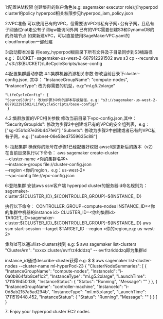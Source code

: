 1:配置IAM权限
  创建集群的账户角色(e.g: sagemaker executor role)加hyperpod cluster的policy
  hyperpod相关权限参见hyperpod_iam_policy.json

2:VPC准备
  可以使用已有的VPC，但需要该VPC带私有子网+公有子网，且私有子网通过nat走公有子网igw能访问外网
  已有的VPC需要创建S3和DynamoDB的的终端节点
  如果新建VPC，可以直接使用SageMakerVPC.yaml的cloudformation一键创建

3:启动脚本准备
  将easy_hyperpod根目录下所有文件及子目录同步到S3桶路径
  e.g：
  BUCKET=sagemaker-us-west-2-687912291502
  aws s3 cp --recursive ./ s3://${BUCKET}/LifeCycleScripts/base-config

4:配置集群启动参数
  4.1:集群机器资源相关参数
    修改当前目录下cluster-config.json, 其中：
    "InstanceGroupName": "compute-nodes",
    "InstanceType": 改为你需要的机型，e.g:"ml.g5.2xlarge"
    
    "LifeCycleConfig": {
    "SourceS3Uri": 改为步骤3中你的脚本存放路径，e.g："s3://sagemaker-us-west-2-687912291502/LifeCycleScripts/base-config/"
     }
  4.2:集群放置的VPC相关参数
     修改当前目录下vpc-config.json,其中：
     "SecurityGroupIds": 修改为步骤2中创建或已有的VPC的安全组列表，e.g： ["sg-05b1c87e39b447fe6"]
     "Subnets": 修改为步骤2中创建或者已有的VPC私有子网，e.g: ["subnet-06e58ed7559635c88"]

5: 拉起集群
  确保你的账号在步骤1已经配置好权限
  awscli是更新后的版本（v2）
  在当前目录执行以下命令：
    aws sagemaker create-cluster \
    --cluster-name <你的集群名字> \
    --instance-groups file://cluster-config.json \
    --region <你的region，e.g：us-west-2> \
    --vpc-config file://vpc-config.json

6:登陆集群
  安装aws ssm客户端
  hyperpod cluster的服务器id命名规则为：sagemaker-cluster:${CLUSTER_ID}_${CONTROLLER_GROUP}-${INSTANCE_ID}

  执行以下命令：
  CONTROLLER_GROUP=compute-nodes
  INSTANCE_ID=<你的集群中机器的instance id>
  CLUSTER_ID=<你的集群id>
  TARGET_ID=sagemaker-cluster:${CLUSTER_ID}_${CONTROLLER_GROUP}-${INSTANCE_ID}
  aws ssm start-session --target $TARGET_ID --region <你的region,e.g: us-west-2>

  集群id可以通过list-clusters找到
  e.g:
    $ aws sagemaker list-clusters
      "ClusterArn": "xxxxx:cluster/evrfrz4dddzq" -- evrfrz4dddzq即为集群id

  instance_id通过describe-cluster获得
  e.g:
    $ $ aws sagemaker list-cluster-nodes --cluster-name ml-hyperPod-23
      {
      "ClusterNodeSummaries": [
      {
      "InstanceGroupName": "compute-nodes",
      "InstanceId": "i-0a0b864fab8cef1c2",
      "InstanceType": "ml.g5.2xlarge",
      "LaunchTime": 1711519450.139,
      "InstanceStatus": {
      "Status": "Running",
      "Message": ""
      }
      },
      {
      "InstanceGroupName": "controller-machine",
      "InstanceId": "i-0d8ab2157a5ad294b",
      "InstanceType": "ml.m5.xlarge",
      "LaunchTime": 1711519448.452,
      "InstanceStatus": {
      "Status": "Running",
      "Message": ""
      }
      }
      ]
      } 

7: Enjoy your hyperpod cluster EC2 nodes



